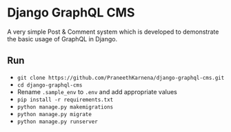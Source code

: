 # Django GraphQL CMS

A very simple Post & Comment system which is developed to demonstrate the basic usage of GraphQL in Django.


## Run

* `git clone https://github.com/PraneethKarnena/django-graphql-cms.git`
* `cd django-graphql-cms`
* Rename `.sample_env` to `.env` and add appropriate values
* `pip install -r requirements.txt`
* `python manage.py makemigrations`
* `python manage.py migrate`
* `python manage.py runserver`